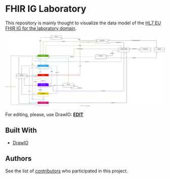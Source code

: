 # FHIR IG Laboratory

This repository is mainly thought to visualize the data model of the [HL7 EU FHIR IG for the laboratory domain](https://github.com/hl7-eu/laboratory).

![FHIR Data Model](fhir_structure.drawio.svg)

For editing, please, use DrawIO: **[EDIT](https://app.diagrams.net/#Hgabriel0316%2Ffhir-ig-laboratory%2Fmain%2Ffhir_structure.drawio.svg)**

## Built With

* [DrawIO](https://app.diagrams.net/)

## Authors

See the list of [contributors](https://github.com/gabriel0316/fhir-ig-laboratory/graphs/contributors) who participated in this project.

